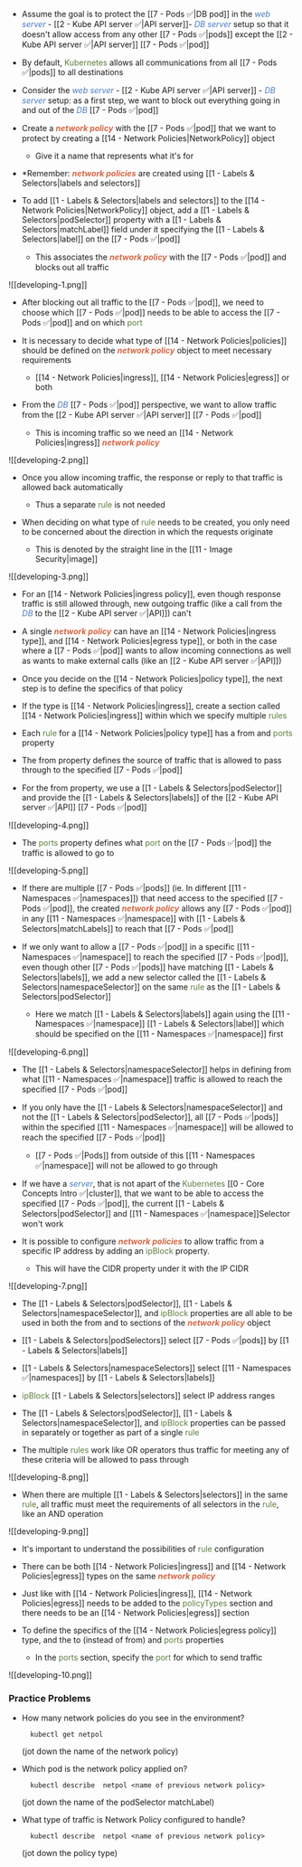 - Assume the goal is to protect the [[7 - Pods ✅|DB pod]] in the <i><span style="color:#477bbe">web server</span></i> - [[2 - Kube API server ✅|API server]]- <i><span style="color:#477bbe">DB server</span></i> setup so that it doesn't allow access from any other [[7 - Pods ✅|pods]] except the [[2 - Kube API server ✅|API server]] [[7 - Pods ✅|pod]]

- By default, <span style="color:#5c7e3e">Kubernetes</span> allows all communications from all [[7 - Pods ✅|pods]] to all destinations

- Consider the <i><span style="color:#477bbe">web server</span></i> - [[2 - Kube API server ✅|API server]] - <i><span style="color:#477bbe">DB server</span></i> setup: as a first step, we want to block out everything going in and out of the <i><span style="color:#477bbe">DB</span></i> [[7 - Pods ✅|pod]]

- Create a <b><i><span style="color:#d46644">network policy</span></i></b> with the [[7 - Pods ✅|pod]] that we want to protect by creating a [[14 - Network Policies|NetworkPolicy]] object
	- Give it a name that represents what it's for

- *Remember: <b><i><span style="color:#d46644">network policies</span></i></b> are created using [[1 - Labels & Selectors|labels and selectors]]

- To add [[1 - Labels & Selectors|labels and selectors]] to the [[14 - Network Policies|NetworkPolicy]] object, add a [[1 - Labels & Selectors|podSelector]] property with a [[1 - Labels & Selectors|matchLabel]] field under it specifying the [[1 - Labels & Selectors|label]] on the [[7 - Pods ✅|pod]]
	- This associates the <b><i><span style="color:#d46644">network policy</span></i></b> with the [[7 - Pods ✅|pod]] and blocks out all traffic

![[developing-1.png]]

- After blocking out all traffic to the [[7 - Pods ✅|pod]], we need to choose which [[7 - Pods ✅|pod]] needs to be able to access the [[7 - Pods ✅|pod]] and on which <span style="color:#5c7e3e">port</span>

- It is necessary to decide what type of [[14 - Network Policies|policies]] should be defined on the <b><i><span style="color:#d46644">network policy</span></i></b> object to meet necessary requirements
	- [[14 - Network Policies|ingress]], [[14 - Network Policies|egress]] or both

- From the <i><span style="color:#477bbe">DB</span></i> [[7 - Pods ✅|pod]] perspective, we want to allow traffic from the [[2 - Kube API server ✅|API server]] [[7 - Pods ✅|pod]]
	- This is incoming traffic so we need an [[14 - Network Policies|ingress]] <b><i><span style="color:#d46644">network policy</span></i></b>

![[developing-2.png]]

- Once you allow incoming traffic, the response or reply to that traffic is allowed back automatically
	- Thus a separate <span style="color:#5c7e3e">rule</span> is not needed

- When deciding on what type of <span style="color:#5c7e3e">rule</span> needs to be created, you only need to be concerned about the direction in which the requests originate
	- This is denoted by the straight line in the [[11 - Image Security|image]]

![[developing-3.png]]

- For an [[14 - Network Policies|ingress policy]], even though response traffic is still allowed through, new outgoing traffic (like a call from the <i><span style="color:#477bbe">DB</span></i> to the [[2 - Kube API server ✅|API]]) can't

- A single <b><i><span style="color:#d46644">network policy</span></i></b> can have an [[14 - Network Policies|ingress type]], and [[14 - Network Policies|egress type]], or both in the case where a [[7 - Pods ✅|pod]] wants to allow incoming connections as well as wants to make external calls (like an [[2 - Kube API server ✅|API]])

- Once you decide on the [[14 - Network Policies|policy type]], the next step is to define the specifics of that policy

- If the type is [[14 - Network Policies|ingress]], create a section called [[14 - Network Policies|ingress]] within which we specify multiple <span style="color:#5c7e3e">rules</span>

- Each <span style="color:#5c7e3e">rule</span> for a [[14 - Network Policies|policy type]] has a from and <span style="color:#5c7e3e">ports</span> property

- The from property defines the source of traffic that is allowed to pass through to the specified [[7 - Pods ✅|pod]]

- For the from property, we use a [[1 - Labels & Selectors|podSelector]] and provide the [[1 - Labels & Selectors|labels]] of the [[2 - Kube API server ✅|API]] [[7 - Pods ✅|pod]]

![[developing-4.png]]

- The <span style="color:#5c7e3e">ports</span> property defines what <span style="color:#5c7e3e">port</span> on the [[7 - Pods ✅|pod]] the traffic is allowed to go to

![[developing-5.png]]

- If there are multiple [[7 - Pods ✅|pods]] (ie. In different [[11 - Namespaces ✅|namespaces]]) that need access to the specified [[7 - Pods ✅|pod]], the created <b><i><span style="color:#d46644">network policy</span></i></b> allows any [[7 - Pods ✅|pod]] in any [[11 - Namespaces ✅|namespace]] with [[1 - Labels & Selectors|matchLabels]] to reach that [[7 - Pods ✅|pod]]

- If we only want to allow a [[7 - Pods ✅|pod]] in a specific [[11 - Namespaces ✅|namespace]] to reach the specified [[7 - Pods ✅|pod]], even though other [[7 - Pods ✅|pods]] have matching [[1 - Labels & Selectors|labels]], we add a new selector called the [[1 - Labels & Selectors|namespaceSelector]] on the same <span style="color:#5c7e3e">rule</span> as the [[1 - Labels & Selectors|podSelector]]
	- Here we match [[1 - Labels & Selectors|labels]] again using the [[11 - Namespaces ✅|namespace]] [[1 - Labels & Selectors|label]] which should be specified on the [[11 - Namespaces ✅|namespace]] first

![[developing-6.png]]

- The [[1 - Labels & Selectors|namespaceSelector]] helps in defining from what [[11 - Namespaces ✅|namespace]] traffic is allowed to reach the specified [[7 - Pods ✅|pod]]

- If you only have the [[1 - Labels & Selectors|namespaceSelector]] and not the [[1 - Labels & Selectors|podSelector]], all [[7 - Pods ✅|pods]] within the specified [[11 - Namespaces ✅|namespace]] will be allowed to reach the specified [[7 - Pods ✅|pod]]
	- [[7 - Pods ✅|Pods]] from outside of this [[11 - Namespaces ✅|namespace]] will not be allowed to go through

- If we have a <i><span style="color:#477bbe">server</span></i>, that is not apart of the <span style="color:#5c7e3e">Kubernetes</span> [[0 - Core Concepts Intro ✅|cluster]], that we want to be able to access the specified [[7 - Pods ✅|pod]], the current [[1 - Labels & Selectors|podSelector]] and [[11 - Namespaces ✅|namespace]]Selector won't work

- It is possible to configure <b><i><span style="color:#d46644">network policies</span></i></b> to allow traffic from a specific IP address by adding an <span style="color:#5c7e3e">ipBlock</span> property.
	- This will have the CIDR property under it with the IP CIDR

![[developing-7.png]]

- The [[1 - Labels & Selectors|podSelector]], [[1 - Labels & Selectors|namespaceSelector]], and <span style="color:#5c7e3e">ipBlock</span> properties are all able to be used in both the from and to sections of the <b><i><span style="color:#d46644">network policy</span></i></b> object

- [[1 - Labels & Selectors|podSelectors]] select [[7 - Pods ✅|pods]] by [[1 - Labels & Selectors|labels]]

- [[1 - Labels & Selectors|namespaceSelectors]] select [[11 - Namespaces ✅|namespaces]] by [[1 - Labels & Selectors|labels]]

- <span style="color:#5c7e3e">ipBlock</span> [[1 - Labels & Selectors|selectors]] select IP address ranges

- The [[1 - Labels & Selectors|podSelector]], [[1 - Labels & Selectors|namespaceSelector]], and <span style="color:#5c7e3e">ipBlock</span> properties can be passed in separately or together as part of a single <span style="color:#5c7e3e">rule</span>

- The multiple <span style="color:#5c7e3e">rules</span> work like OR operators thus traffic for meeting any of these criteria will be allowed to pass through

![[developing-8.png]]

- When there are multiple [[1 - Labels & Selectors|selectors]] in the same <span style="color:#5c7e3e">rule</span>, all traffic must meet the requirements of all selectors in the <span style="color:#5c7e3e">rule</span>, like an AND operation

![[developing-9.png]]

- It's important to understand the possibilities of <span style="color:#5c7e3e">rule</span> configuration

- There can be both [[14 - Network Policies|ingress]] and [[14 - Network Policies|egress]] types on the same <b><i><span style="color:#d46644">network policy</span></i></b>

- Just like with [[14 - Network Policies|ingress]], [[14 - Network Policies|egress]] needs to be added to the <span style="color:#5c7e3e">policyTypes</span> section and there needs to be an [[14 - Network Policies|egress]] section

- To define the specifics of the [[14 - Network Policies|egress policy]] type, and the to (instead of from) and <span style="color:#5c7e3e">ports</span> properties
	- In the <span style="color:#5c7e3e">ports</span> section, specify the <span style="color:#5c7e3e">port</span> for which to send traffic

![[developing-10.png]]

### Practice Problems

- How many network policies do you see in the environment?

		kubectl get netpol

	(jot down the name of the network policy)

- Which pod is the network policy applied on?

		kubectl describe  netpol <name of previous network policy>

	(jot down the name of the podSelector matchLabel)

- What type of traffic is Network Policy configured to handle?

		kubectl describe  netpol <name of previous network policy>

	(jot down the policy type)
